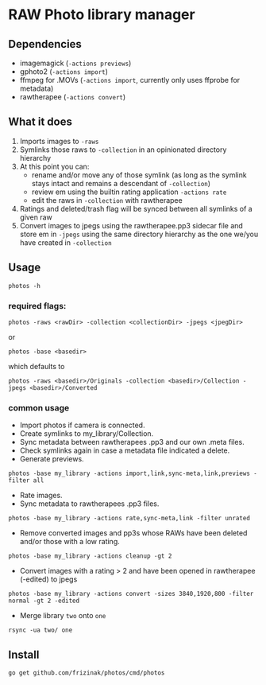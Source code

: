 # RAW Photo library manager

## Dependencies

- imagemagick         (`-actions previews`)
- gphoto2             (`-actions import`)
- ffmpeg for .MOVs    (`-actions import`, currently only uses ffprobe for metadata)
- rawtherapee         (`-actions convert`)

## What it does

1. Imports images to `-raws`
2. Symlinks those raws to `-collection` in an opinionated directory hierarchy
3. At this point you can:
    - rename and/or move any of those symlink (as long as the symlink stays intact and remains a descendant of `-collection`)
    - review em using the builtin rating application `-actions rate`
    - edit the raws in `-collection` with rawtherapee
4. Ratings and deleted/trash flag will be synced between all symlinks of a given raw
5. Convert images to jpegs using the rawtherapee.pp3 sidecar file and store em in `-jpegs` using the same directory hierarchy as the one we/you have created in `-collection`

## Usage

`photos -h`

### required flags:

`photos -raws <rawDir> -collection <collectionDir> -jpegs <jpegDir>`

or 

`photos -base <basedir>`

which defaults to

`photos -raws <basedir>/Originals -collection <basedir>/Collection -jpegs <basedir>/Converted`

### common usage

- Import photos if camera is connected.
- Create symlinks to my_library/Collection.
- Sync metadata between rawtherapees .pp3 and our own .meta files.
- Check symlinks again in case a metadata file indicated a delete.
- Generate previews.

`photos -base my_library -actions import,link,sync-meta,link,previews -filter all`

- Rate images.
- Sync metadata to rawtherapees .pp3 files.

`photos -base my_library -actions rate,sync-meta,link -filter unrated`

- Remove converted images and pp3s whose RAWs have been deleted and/or those with a low rating.

`photos -base my_library -actions cleanup -gt 2`

- Convert images with a rating > 2 and have been opened in rawtherapee (-edited) to jpegs

`photos -base my_library -actions convert -sizes 3840,1920,800 -filter normal -gt 2 -edited`

- Merge library `two` onto `one`

`rsync -ua two/ one`

## Install

`go get github.com/frizinak/photos/cmd/photos`

